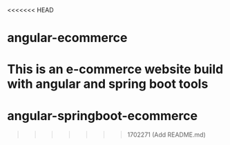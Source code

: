 <<<<<<< HEAD
# angular-ecommerce
This is an e-commerce website build with angular and spring boot tools
=======
# angular-springboot-ecommerce
>>>>>>> 1702271 (Add README.md)
